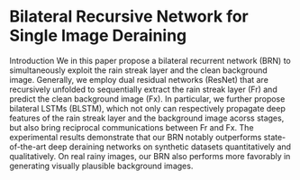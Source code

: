 Bilateral Recursive Network for Single Image Deraining
===============================================
Introduction
We in this paper propose a bilateral recurrent network (BRN) to simultaneously exploit the rain streak layer and the clean background image. Generally, we employ dual residual networks (ResNet) that are recursively unfolded to sequentially extract the rain streak layer (Fr) and predict the clean background image (Fx). In particular, we further propose bilateral LSTMs (BLSTM), which not only can respectively propagate deep features of the rain streak layer and the background image acorss stages, but also bring reciprocal communications between Fr and Fx. The experimental results demonstrate that our BRN notably outperforms state-of-the-art deep deraining
networks on synthetic datasets quantitatively and qualitatively. On real rainy images, our BRN also performs more favorably in generating visually plausible background images. 
